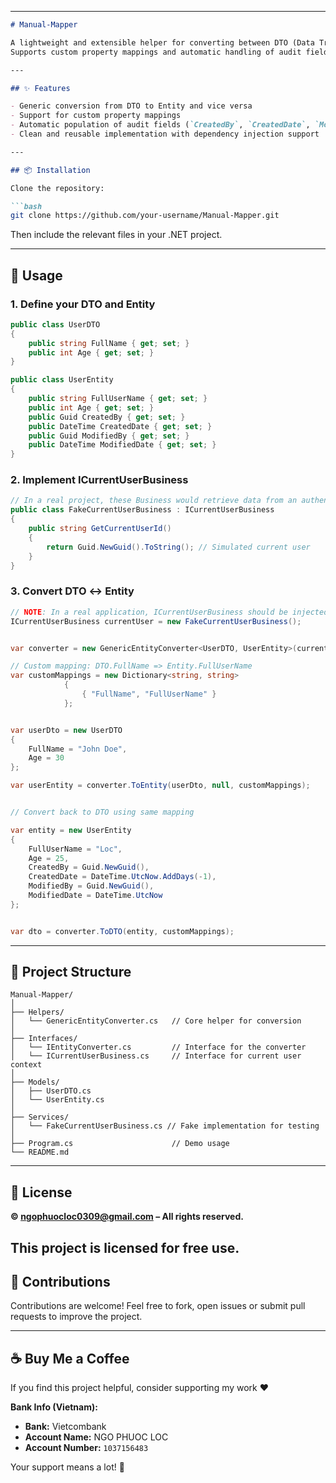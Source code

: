 

---

```markdown
# Manual-Mapper

A lightweight and extensible helper for converting between DTO (Data Transfer Object) and Entity objects in .NET applications.  
Supports custom property mappings and automatic handling of audit fields like `CreatedBy`, `CreatedDate`, `ModifiedBy`, and `ModifiedDate`.

---

## ✨ Features

- Generic conversion from DTO to Entity and vice versa
- Support for custom property mappings
- Automatic population of audit fields (`CreatedBy`, `CreatedDate`, `ModifiedBy`, `ModifiedDate`)
- Clean and reusable implementation with dependency injection support

---

## 📦 Installation

Clone the repository:

```bash
git clone https://github.com/your-username/Manual-Mapper.git
```

Then include the relevant files in your .NET project.

---

## 🧠 Usage

### 1. Define your DTO and Entity

```csharp
public class UserDTO
{
    public string FullName { get; set; }
    public int Age { get; set; }
}

public class UserEntity
{
    public string FullUserName { get; set; }
    public int Age { get; set; }
    public Guid CreatedBy { get; set; }
    public DateTime CreatedDate { get; set; }
    public Guid ModifiedBy { get; set; }
    public DateTime ModifiedDate { get; set; }
}
```

### 2. Implement ICurrentUserBusiness

```csharp
// In a real project, these Business would retrieve data from an authentication framework or user context.
public class FakeCurrentUserBusiness : ICurrentUserBusiness
{
    public string GetCurrentUserId()
    {
        return Guid.NewGuid().ToString(); // Simulated current user
    }
}
```

### 3. Convert DTO ↔ Entity

```csharp
// NOTE: In a real application, ICurrentUserBusiness should be injected via Dependency Injection (DI).
ICurrentUserBusiness currentUser = new FakeCurrentUserBusiness();


var converter = new GenericEntityConverter<UserDTO, UserEntity>(currentUser);

// Custom mapping: DTO.FullName => Entity.FullUserName
var customMappings = new Dictionary<string, string>
            {
                { "FullName", "FullUserName" }
            };


var userDto = new UserDTO
{
    FullName = "John Doe",
    Age = 30
};

var userEntity = converter.ToEntity(userDto, null, customMappings);


// Convert back to DTO using same mapping

var entity = new UserEntity
{
    FullUserName = "Loc",
    Age = 25,
    CreatedBy = Guid.NewGuid(),
    CreatedDate = DateTime.UtcNow.AddDays(-1),
    ModifiedBy = Guid.NewGuid(),
    ModifiedDate = DateTime.UtcNow
};


var dto = converter.ToDTO(entity, customMappings);
```

---

## 📂 Project Structure

```
Manual-Mapper/
│
├── Helpers/
│   └── GenericEntityConverter.cs   // Core helper for conversion
│
├── Interfaces/
│   └── IEntityConverter.cs         // Interface for the converter
│   └── ICurrentUserBusiness.cs     // Interface for current user context
│
├── Models/
│   ├── UserDTO.cs
│   └── UserEntity.cs
│
├── Services/
│   └── FakeCurrentUserBusiness.cs // Fake implementation for testing
│
├── Program.cs                      // Demo usage
└── README.md
```

---

## 📄 License


**© ngophuocloc0309@gmail.com – All rights reserved.**

This project is licensed for free use.
---

## 🤝 Contributions

Contributions are welcome! Feel free to fork, open issues or submit pull requests to improve the project.


---

## ☕ Buy Me a Coffee

If you find this project helpful, consider supporting my work ❤️

**Bank Info (Vietnam):**  
- **Bank:** Vietcombank  
- **Account Name:** NGO PHUOC LOC  
- **Account Number:** `1037156483`

Your support means a lot! 🙏

